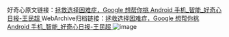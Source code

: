 好奇心原文链接：[拯救选择困难症，Google 想帮你挑 Android 手机_智能_好奇心日报-王民超 ](https://www.qdaily.com/articles/10764.html)
WebArchive归档链接：[拯救选择困难症，Google 想帮你挑 Android 手机_智能_好奇心日报-王民超 ](http://web.archive.org/web/20190623163215/https://www.qdaily.com/articles/10764.html)
![image](http://ww3.sinaimg.cn/large/007d5XDply1g3wg66z7hwj30u03bqh8d)